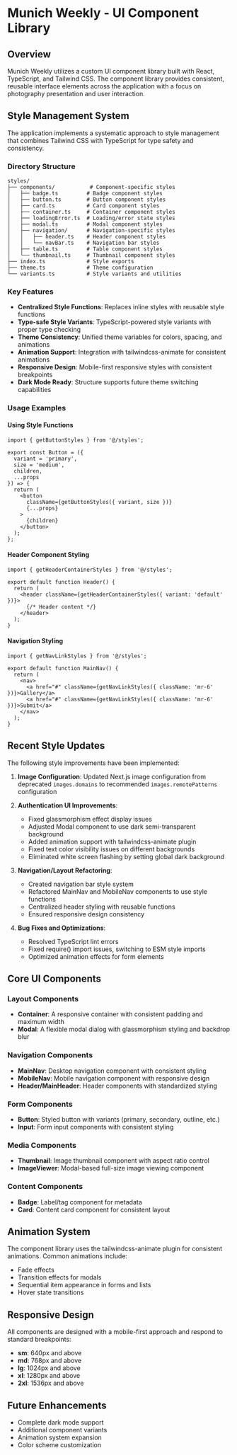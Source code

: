 # Munich Weekly - UI Component Library

## Overview

Munich Weekly utilizes a custom UI component library built with React, TypeScript, and Tailwind CSS. The component library provides consistent, reusable interface elements across the application with a focus on photography presentation and user interaction.

## Style Management System

The application implements a systematic approach to style management that combines Tailwind CSS with TypeScript for type safety and consistency.

### Directory Structure

```
styles/
├── components/           # Component-specific styles
│   ├── badge.ts         # Badge component styles
│   ├── button.ts        # Button component styles
│   ├── card.ts          # Card component styles
│   ├── container.ts     # Container component styles
│   ├── loadingError.ts  # Loading/error state styles
│   ├── modal.ts         # Modal component styles
│   ├── navigation/      # Navigation-specific styles
│   │   ├── header.ts    # Header component styles
│   │   └── navBar.ts    # Navigation bar styles
│   ├── table.ts         # Table component styles
│   └── thumbnail.ts     # Thumbnail component styles
├── index.ts             # Style exports
├── theme.ts             # Theme configuration
└── variants.ts          # Style variants and utilities
```

### Key Features

- **Centralized Style Functions**: Replaces inline styles with reusable style functions
- **Type-safe Style Variants**: TypeScript-powered style variants with proper type checking
- **Theme Consistency**: Unified theme variables for colors, spacing, and animations
- **Animation Support**: Integration with tailwindcss-animate for consistent animations
- **Responsive Design**: Mobile-first responsive styles with consistent breakpoints
- **Dark Mode Ready**: Structure supports future theme switching capabilities

### Usage Examples

#### Using Style Functions

```tsx
import { getButtonStyles } from '@/styles';

export const Button = ({ 
  variant = 'primary',
  size = 'medium',
  children,
  ...props
}) => {
  return (
    <button 
      className={getButtonStyles({ variant, size })} 
      {...props}
    >
      {children}
    </button>
  );
};
```

#### Header Component Styling

```tsx
import { getHeaderContainerStyles } from '@/styles';

export default function Header() {
  return (
    <header className={getHeaderContainerStyles({ variant: 'default' })}>
      {/* Header content */}
    </header>
  );
}
```

#### Navigation Styling

```tsx
import { getNavLinkStyles } from '@/styles';

export default function MainNav() {
  return (
    <nav>
      <a href="#" className={getNavLinkStyles({ className: 'mr-6' })}>Gallery</a>
      <a href="#" className={getNavLinkStyles({ className: 'mr-6' })}>Submit</a>
    </nav>
  );
}
```

## Recent Style Updates

The following style improvements have been implemented:

1. **Image Configuration**: Updated Next.js image configuration from deprecated `images.domains` to recommended `images.remotePatterns` configuration

2. **Authentication UI Improvements**:
   - Fixed glassmorphism effect display issues
   - Adjusted Modal component to use dark semi-transparent background
   - Added animation support with tailwindcss-animate plugin
   - Fixed text color visibility issues on different backgrounds
   - Eliminated white screen flashing by setting global dark background

3. **Navigation/Layout Refactoring**:
   - Created navigation bar style system
   - Refactored MainNav and MobileNav components to use style functions
   - Centralized header styling with reusable functions
   - Ensured responsive design consistency

4. **Bug Fixes and Optimizations**:
   - Resolved TypeScript lint errors
   - Fixed require() import issues, switching to ESM style imports
   - Optimized animation effects for form elements

## Core UI Components

### Layout Components

- **Container**: A responsive container with consistent padding and maximum width
- **Modal**: A flexible modal dialog with glassmorphism styling and backdrop blur

### Navigation Components

- **MainNav**: Desktop navigation component with consistent styling
- **MobileNav**: Mobile navigation component with responsive design
- **Header/MainHeader**: Header components with standardized styling

### Form Components

- **Button**: Styled button with variants (primary, secondary, outline, etc.)
- **Input**: Form input components with consistent styling

### Media Components

- **Thumbnail**: Image thumbnail component with aspect ratio control
- **ImageViewer**: Modal-based full-size image viewing component

### Content Components

- **Badge**: Label/tag component for metadata
- **Card**: Content card component for consistent layout

## Animation System

The component library uses the tailwindcss-animate plugin for consistent animations. Common animations include:

- Fade effects
- Transition effects for modals
- Sequential item appearance in forms and lists
- Hover state transitions

## Responsive Design

All components are designed with a mobile-first approach and respond to standard breakpoints:

- **sm**: 640px and above
- **md**: 768px and above
- **lg**: 1024px and above
- **xl**: 1280px and above
- **2xl**: 1536px and above

## Future Enhancements

- Complete dark mode support
- Additional component variants
- Animation system expansion
- Color scheme customization